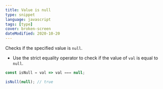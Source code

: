 ```yaml
---
title: Value is null
type: snippet
language: javascript
tags: [type]
cover: broken-screen
dateModified: 2020-10-20
---
```


Checks if the specified value is `null`.

- Use the strict equality operator to check if the value of `val` is equal to `null`.

```js
const isNull = val => val === null;
```

```js
isNull(null); // true
```
